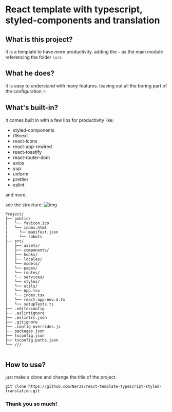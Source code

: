 # React template with typescript, styled-components and translation

## What is this project?

It is a template to have more productivity.
adding the `~` as the main module referencing the folder `\src`

## What he does?

It is easy to understand with many features.
leaving out all the boring part of the configuration ✨

## What's built-in?

It comes built in with a few libs for productivity like:

- styled-components
- i18next
- react-icons
- react-app-rewired
- react-toastify
- react-router-dom
- axios
- yup
- unform
- prettier
- eslint

and more.

see the structure:
![img](.github/video.gif)

```
Project/
├── public/
│   └── favicon.ico
|   └── index.html
|	  └── manifest.json
|	  └── robots
├── src/
│   ├── assets/
│   ├── components/
│   ├── hooks/
│   ├── locales/
│   └── models/
│   └── pages/
│   └── routes/
│   └── services/
│   └── styles/
│   └── utils/
│   └── App.tsx
│   └── index.tsx
│   └── react-app-env.d.ts
│   └── setupTests.ts
├── .editorconfig
├── .eslintignore
├── .eslintrc.json
├── .gitignore
├── .config-overrides.js
├── packages.json
├── tsconfig.json
├── tsconfig.paths.json
└── ///


```

## How to use?

just make a clone and change the title of the project.

    git clone https://github.com/Ner3s/react-template-typescript-styled-translation.git

### Thank you so much!
